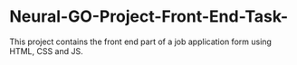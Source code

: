 # Neural-GO-Project-Front-End-Task-
This project contains the front end part of a job application form using HTML, CSS and JS.

